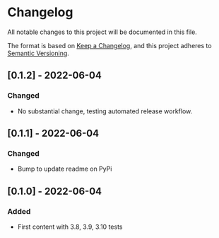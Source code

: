 # Changelog

All notable changes to this project will be documented in this file.

The format is based on [Keep a Changelog](https://keepachangelog.com/en/1.0.0/),
and this project adheres to [Semantic Versioning](https://semver.org/spec/v2.0.0.html).

## [0.1.2] - 2022-06-04
### Changed
- No substantial change, testing automated release workflow.

## [0.1.1] - 2022-06-04
### Changed
- Bump to update readme on PyPi

## [0.1.0] - 2022-06-04
### Added
- First content with 3.8, 3.9, 3.10 tests